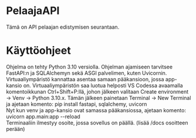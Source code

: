 # PelaajaAPI

Tämä on API pelaajan edistymisen seurantaan.

# Käyttöohjeet
Ohjelma on tehty Python 3.10 versiolla. Ohjelman ajamiseen tarvitsee FastAPI:n ja SQLAlchemyn sekä ASGI palvelimen, kuten Uvicornin. 
Virtuaaliympäristö kannattaa asentaa samaan pääkansioon, jossa app-kansio on. Virtuaaliympäristön saa luotua helposti VS Codessa avaamalla 
komentoikkunan Ctrl+Shift+P:llä, johon jälkeen valitaan Create environment -> Venv -> Python 3.10.x.
Tämän jälkeen painetaan Terminal -> New Terminal ja ajetaan komento: pip install fastapi, sqlalchemy, uvicorn  
Nyt kun venv ja app-kansio ovat samassa pääkansiossa, ajetaan komento: uvicorn app.main:app --reload  
Terminaaliin ilmestyy osoite, jossa sovellus on päällä. (lisää /docs osoitteen perään)
